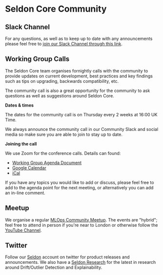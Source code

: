 
# Seldon Core Community

## Slack Channel

For any questions, as well as to keep up to date with any announcements please feel free to [join our Slack Channel through this link](https://join.slack.com/t/seldondev/shared_invite/zt-vejg6ttd-ksZiQs3O_HOtPQsen_labg).

## Working Group Calls

The Seldon Core team organises fornightly calls with the community to provide updates on current development, best practices and key findings such as tips on upgrading, backwards compatibility, etc.

The community call is also a great opportunity for the community to ask questions as well as suggestions around Seldon Core.

**Dates & times**

The dates for the community call is on Thursday every 2 weeks at 16:00 UK Time.

We always announce the community call in our Community Slack and social media so make sure you are able to join to stay up to date.

**Joining the call**

We use Zoom for the conference calls. Details can found:

 * [Working Group Agenda Document](https://docs.google.com/document/d/1gAmiJoD-1NHSr0gvDQBhYGR5ryrgWVWRu3nOOxPdKJk/edit?usp=sharing)
 * [Google Calendar](https://calendar.google.com/event?action=TEMPLATE&tmeid=bDM3ZjNtbGlyNDAxM2N1NWY5aDJtOXU0NDBfMjAyMTEwMjFUMTUwMDAwWiBlZG11bmQuc2hlZUBzZWxkb24uaW8&tmsrc=edmund.shee%40seldon.io&scp=ALL)
 * [iCal](https://calendar.google.com/calendar/ical/seldon.io_m4n2vmrfnl273qls5gb9p65i0s%40group.calendar.google.com/public/basic.ics)
 
If you have any topics you would like to add or discuss, please feel free to add to the agenda point for the next meeting, or alternatively you can add an in-line comment.

## Meetup

We organise a regular [MLOps Community Meetup](https://mlops.london/). The events are "hybrid"; feel free to attend in person if you're near to London or otherwise follow the [YouTube Channel](https://www.youtube.com/channel/UCSBfllj_pRPB36TAZJfjXWg).

## Twitter

Follow our [Seldon](https://twitter.com/seldon_io) account on twitter for product releases and announcements. We also have a [Seldon Research](https://twitter.com/SeldonResearch) for the latest in research around Drift/Outlier Detection and Explainability.


